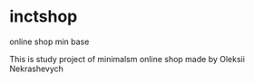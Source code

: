 # inctshop
online shop min base

This is study project of minimalsm online shop made by Oleksii Nekrashevych
